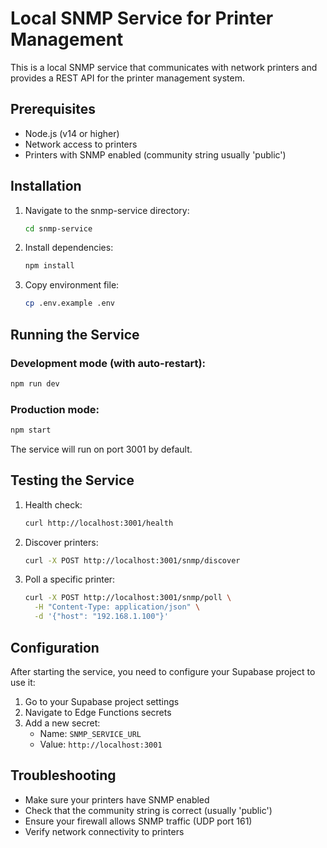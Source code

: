 
# Local SNMP Service for Printer Management

This is a local SNMP service that communicates with network printers and provides a REST API for the printer management system.

## Prerequisites

- Node.js (v14 or higher)
- Network access to printers
- Printers with SNMP enabled (community string usually 'public')

## Installation

1. Navigate to the snmp-service directory:
   ```bash
   cd snmp-service
   ```

2. Install dependencies:
   ```bash
   npm install
   ```

3. Copy environment file:
   ```bash
   cp .env.example .env
   ```

## Running the Service

### Development mode (with auto-restart):
```bash
npm run dev
```

### Production mode:
```bash
npm start
```

The service will run on port 3001 by default.

## Testing the Service

1. Health check:
   ```bash
   curl http://localhost:3001/health
   ```

2. Discover printers:
   ```bash
   curl -X POST http://localhost:3001/snmp/discover
   ```

3. Poll a specific printer:
   ```bash
   curl -X POST http://localhost:3001/snmp/poll \
     -H "Content-Type: application/json" \
     -d '{"host": "192.168.1.100"}'
   ```

## Configuration

After starting the service, you need to configure your Supabase project to use it:

1. Go to your Supabase project settings
2. Navigate to Edge Functions secrets
3. Add a new secret:
   - Name: `SNMP_SERVICE_URL`
   - Value: `http://localhost:3001`

## Troubleshooting

- Make sure your printers have SNMP enabled
- Check that the community string is correct (usually 'public')
- Ensure your firewall allows SNMP traffic (UDP port 161)
- Verify network connectivity to printers
